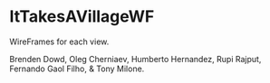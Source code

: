 # ItTakesAVillageWF
WireFrames for each view.


Brenden Dowd, Oleg Cherniaev, Humberto Hernandez, Rupi Rajput, Fernando Gaol Filho, & Tony Milone.
